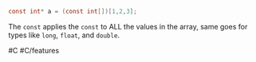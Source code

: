 ```c
const int* a = (const int[])[1,2,3];
```

The `const` applies the `const` to ALL the values in the array, same goes for types like `long`, `float`, and `double`.

#C #C/features 